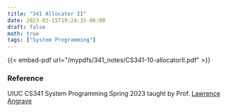 ```yaml
---
title: "341 Allocator II"
date: 2023-02-15T19:24:31-06:00
draft: false
math: true
tags: ["System Programming"]
---
```


{{< embed-pdf url="/mypdfs/341_notes/CS341-10-allocatorII.pdf" >}}

### Reference
UIUC CS341 System Programming Spring 2023 taught by Prof. [Lawrence Angrave](https://siebelschool.illinois.edu/about/people/faculty/angrave)